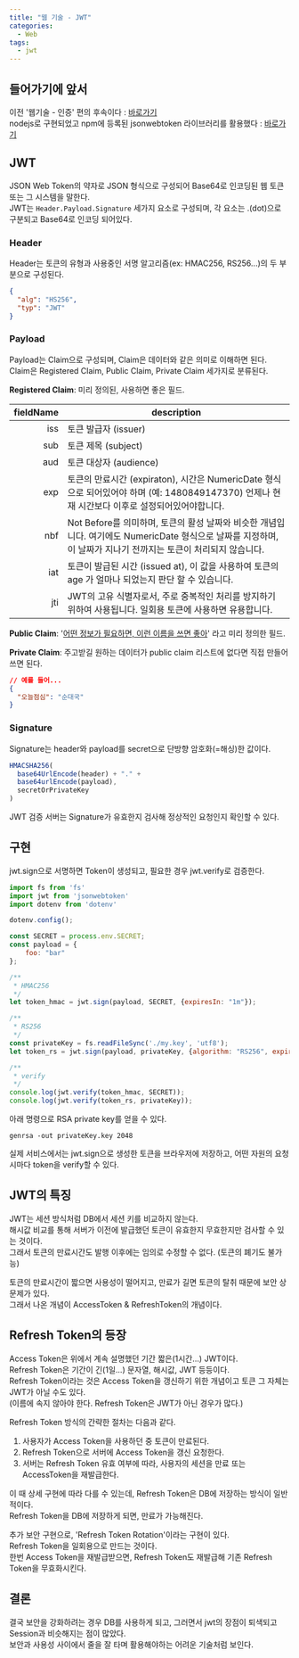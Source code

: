```yaml
---
title: "웹 기술 - JWT"
categories: 
  - Web
tags:
  - jwt
---
```


## 들어가기에 앞서
이전 '웹기술 - 인증' 편의 후속이다 : [바로가기](https://wichan7.github.io/web/web-auth/)  
nodejs로 구현되었고 npm에 등록된 jsonwebtoken 라이브러리를 활용했다 : [바로가기](https://www.npmjs.com/package/jsonwebtoken)  

## JWT
JSON Web Token의 약자로 JSON 형식으로 구성되어 Base64로 인코딩된 웹 토큰 또는 그 시스템을 말한다.  
JWT는 `Header.Payload.Signature` 세가지 요소로 구성되며, 각 요소는 .(dot)으로 구분되고 Base64로 인코딩 되어있다.  

### Header
Header는 토큰의 유형과 사용중인 서명 알고리즘(ex: HMAC256, RS256...)의 두 부분으로 구성된다.
``` json
{
  "alg": "HS256",
  "typ": "JWT"
}
```

### Payload
Payload는 Claim으로 구성되며, Claim은 데이터와 같은 의미로 이해하면 된다.  
Claim은 Registered Claim, Public Claim, Private Claim 세가지로 분류된다.  

**Registered Claim**: 미리 정의된, 사용하면 좋은 필드.  

fieldName|description
---:|---
iss|토큰 발급자 (issuer)
sub|토큰 제목 (subject)
aud|토큰 대상자 (audience)
exp|토큰의 만료시간 (expiraton), 시간은 NumericDate 형식으로 되어있어야 하며 (예: 1480849147370) 언제나 현재 시간보다 이후로 설정되어있어야합니다.
nbf|Not Before를 의미하며, 토큰의 활성 날짜와 비슷한 개념입니다. 여기에도 NumericDate 형식으로 날짜를 지정하며, 이 날짜가 지나기 전까지는 토큰이 처리되지 않습니다.
iat|토큰이 발급된 시간 (issued at), 이 값을 사용하여 토큰의 age 가 얼마나 되었는지 판단 할 수 있습니다.
jti|JWT의 고유 식별자로서, 주로 중복적인 처리를 방지하기 위하여 사용됩니다. 일회용 토큰에 사용하면 유용합니다.

**Public Claim**: '[어떤 정보가 필요하면, 이런 이름을 쓰면 좋아](https://www.iana.org/assignments/jwt/jwt.xhtml)' 라고 미리 정의한 필드.  

**Private Claim**: 주고받길 원하는 데이터가 public claim 리스트에 없다면 직접 만들어 쓰면 된다.  
``` json
// 예를 들어...
{
  "오늘점심": "순대국"
}
```

### Signature
Signature는 header와 payload를 secret으로 단방향 암호화(=해싱)한 값이다.  
``` javascript
HMACSHA256(
  base64UrlEncode(header) + "." +
  base64urlEncode(payload),
  secretOrPrivateKey
)
```
JWT 검증 서버는 Signature가 유효한지 검사해 정상적인 요청인지 확인할 수 있다.  

## 구현
jwt.sign으로 서명하면 Token이 생성되고, 필요한 경우 jwt.verify로 검증한다.  

``` javascript
import fs from 'fs'
import jwt from 'jsonwebtoken'
import dotenv from 'dotenv'

dotenv.config();

const SECRET = process.env.SECRET;
const payload = {
    foo: "bar"
};

/**
 * HMAC256
 */
let token_hmac = jwt.sign(payload, SECRET, {expiresIn: "1m"});

/**
 * RS256
 */
const privateKey = fs.readFileSync('./my.key', 'utf8');
let token_rs = jwt.sign(payload, privateKey, {algorithm: "RS256", expiresIn: "1m"});

/**
 * verify
 */
console.log(jwt.verify(token_hmac, SECRET));
console.log(jwt.verify(token_rs, privateKey));
```

아래 명령으로 RSA private key를 얻을 수 있다.
```
genrsa -out privateKey.key 2048
```

실제 서비스에서는 jwt.sign으로 생성한 토큰을 브라우저에 저장하고, 어떤 자원의 요청시마다 token을 verify할 수 있다.  

## JWT의 특징
JWT는 세션 방식처럼 DB에서 세션 키를 비교하지 않는다.  
해시값 비교를 통해 서버가 이전에 발급했던 토큰이 유효한지 무효한지만 검사할 수 있는 것이다.  
그래서 토큰의 만료시간도 발행 이후에는 임의로 수정할 수 없다. (토큰의 폐기도 불가능)  

토큰의 만료시간이 짧으면 사용성이 떨어지고, 만료가 길면 토큰의 탈취 때문에 보안 상 문제가 있다.  
그래서 나온 개념이 AccessToken & RefreshToken의 개념이다.   

## Refresh Token의 등장
Access Token은 위에서 계속 설명했던 기간 짧은(1시간...) JWT이다.  
Refresh Token은 기간이 긴(1일...) 문자열, 해시값, JWT 등등이다.  
Refresh Token이라는 것은 Access Token을 갱신하기 위한 개념이고 토큰 그 자체는 JWT가 아닐 수도 있다.  
(이름에 속지 않아야 한다. Refresh Token은 JWT가 아닌 경우가 많다.)

Refresh Token 방식의 간략한 절차는 다음과 같다.  
1. 사용자가 Access Token을 사용하던 중 토큰이 만료된다.
2. Refresh Token으로 서버에 Access Token을 갱신 요청한다.  
3. 서버는 Refresh Token 유효 여부에 따라, 사용자의 세션을 만료 또는 AccessToken을 재발급한다.

이 때 상세 구현에 따라 다를 수 있는데, Refresh Token은 DB에 저장하는 방식이 일반적이다.  
Refresh Token을 DB에 저장하게 되면, 만료가 가능해진다.

추가 보안 구현으로, 'Refresh Token Rotation'이라는 구현이 있다.  
Refresh Token을 일회용으로 만드는 것이다.  
한번 Access Token을 재발급받으면, Refresh Token도 재발급해 기존 Refresh Token을 무효화시킨다.

## 결론
결국 보안을 강화하려는 경우 DB를 사용하게 되고, 그러면서 jwt의 장점이 퇴색되고 Session과 비슷해지는 점이 많았다.  
보안과 사용성 사이에서 줄을 잘 타며 활용해야하는 어려운 기술처럼 보인다.